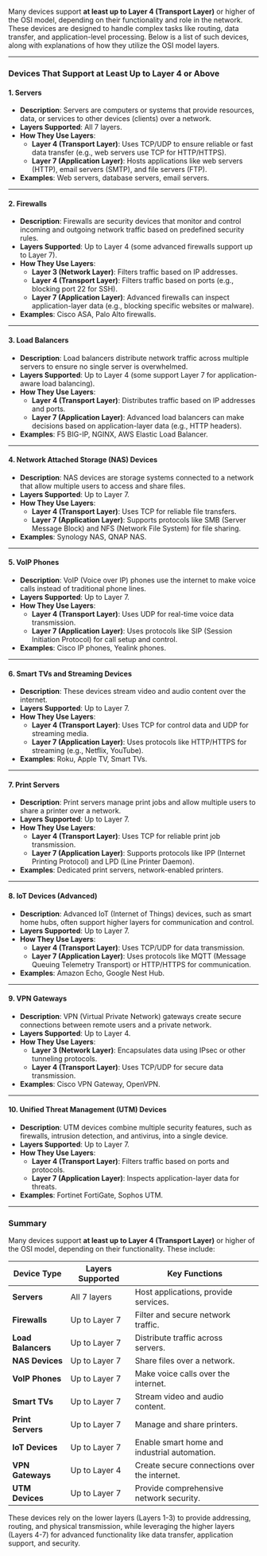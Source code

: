 Many devices support **at least up to Layer 4 (Transport Layer)** or higher of the OSI model, depending on their functionality and role in the network. These devices are designed to handle complex tasks like routing, data transfer, and application-level processing. Below is a list of such devices, along with explanations of how they utilize the OSI model layers.

---

### Devices That Support at Least Up to Layer 4 or Above

#### **1. Servers**

- **Description**: Servers are computers or systems that provide resources, data, or services to other devices (clients) over a network.
- **Layers Supported**: All 7 layers.
- **How They Use Layers**:
  - **Layer 4 (Transport Layer)**: Uses TCP/UDP to ensure reliable or fast data transfer (e.g., web servers use TCP for HTTP/HTTPS).
  - **Layer 7 (Application Layer)**: Hosts applications like web servers (HTTP), email servers (SMTP), and file servers (FTP).
- **Examples**: Web servers, database servers, email servers.

---

#### **2. Firewalls**

- **Description**: Firewalls are security devices that monitor and control incoming and outgoing network traffic based on predefined security rules.
- **Layers Supported**: Up to Layer 4 (some advanced firewalls support up to Layer 7).
- **How They Use Layers**:
  - **Layer 3 (Network Layer)**: Filters traffic based on IP addresses.
  - **Layer 4 (Transport Layer)**: Filters traffic based on ports (e.g., blocking port 22 for SSH).
  - **Layer 7 (Application Layer)**: Advanced firewalls can inspect application-layer data (e.g., blocking specific websites or malware).
- **Examples**: Cisco ASA, Palo Alto firewalls.

---

#### **3. Load Balancers**

- **Description**: Load balancers distribute network traffic across multiple servers to ensure no single server is overwhelmed.
- **Layers Supported**: Up to Layer 4 (some support Layer 7 for application-aware load balancing).
- **How They Use Layers**:
  - **Layer 4 (Transport Layer)**: Distributes traffic based on IP addresses and ports.
  - **Layer 7 (Application Layer)**: Advanced load balancers can make decisions based on application-layer data (e.g., HTTP headers).
- **Examples**: F5 BIG-IP, NGINX, AWS Elastic Load Balancer.

---

#### **4. Network Attached Storage (NAS) Devices**

- **Description**: NAS devices are storage systems connected to a network that allow multiple users to access and share files.
- **Layers Supported**: Up to Layer 7.
- **How They Use Layers**:
  - **Layer 4 (Transport Layer)**: Uses TCP for reliable file transfers.
  - **Layer 7 (Application Layer)**: Supports protocols like SMB (Server Message Block) and NFS (Network File System) for file sharing.
- **Examples**: Synology NAS, QNAP NAS.

---

#### **5. VoIP Phones**

- **Description**: VoIP (Voice over IP) phones use the internet to make voice calls instead of traditional phone lines.
- **Layers Supported**: Up to Layer 7.
- **How They Use Layers**:
  - **Layer 4 (Transport Layer)**: Uses UDP for real-time voice data transmission.
  - **Layer 7 (Application Layer)**: Uses protocols like SIP (Session Initiation Protocol) for call setup and control.
- **Examples**: Cisco IP phones, Yealink phones.

---

#### **6. Smart TVs and Streaming Devices**

- **Description**: These devices stream video and audio content over the internet.
- **Layers Supported**: Up to Layer 7.
- **How They Use Layers**:
  - **Layer 4 (Transport Layer)**: Uses TCP for control data and UDP for streaming media.
  - **Layer 7 (Application Layer)**: Uses protocols like HTTP/HTTPS for streaming (e.g., Netflix, YouTube).
- **Examples**: Roku, Apple TV, Smart TVs.

---

#### **7. Print Servers**

- **Description**: Print servers manage print jobs and allow multiple users to share a printer over a network.
- **Layers Supported**: Up to Layer 7.
- **How They Use Layers**:
  - **Layer 4 (Transport Layer)**: Uses TCP for reliable print job transmission.
  - **Layer 7 (Application Layer)**: Supports protocols like IPP (Internet Printing Protocol) and LPD (Line Printer Daemon).
- **Examples**: Dedicated print servers, network-enabled printers.

---

#### **8. IoT Devices (Advanced)**

- **Description**: Advanced IoT (Internet of Things) devices, such as smart home hubs, often support higher layers for communication and control.
- **Layers Supported**: Up to Layer 7.
- **How They Use Layers**:
  - **Layer 4 (Transport Layer)**: Uses TCP/UDP for data transmission.
  - **Layer 7 (Application Layer)**: Uses protocols like MQTT (Message Queuing Telemetry Transport) or HTTP/HTTPS for communication.
- **Examples**: Amazon Echo, Google Nest Hub.

---

#### **9. VPN Gateways**

- **Description**: VPN (Virtual Private Network) gateways create secure connections between remote users and a private network.
- **Layers Supported**: Up to Layer 4.
- **How They Use Layers**:
  - **Layer 3 (Network Layer)**: Encapsulates data using IPsec or other tunneling protocols.
  - **Layer 4 (Transport Layer)**: Uses TCP/UDP for secure data transmission.
- **Examples**: Cisco VPN Gateway, OpenVPN.

---

#### **10. Unified Threat Management (UTM) Devices**

- **Description**: UTM devices combine multiple security features, such as firewalls, intrusion detection, and antivirus, into a single device.
- **Layers Supported**: Up to Layer 7.
- **How They Use Layers**:
  - **Layer 4 (Transport Layer)**: Filters traffic based on ports and protocols.
  - **Layer 7 (Application Layer)**: Inspects application-layer data for threats.
- **Examples**: Fortinet FortiGate, Sophos UTM.

---

### Summary

Many devices support **at least up to Layer 4 (Transport Layer)** or higher of the OSI model, depending on their functionality. These include:

| Device Type        | Layers Supported | Key Functions                                |
| ------------------ | ---------------- | -------------------------------------------- |
| **Servers**        | All 7 layers     | Host applications, provide services.         |
| **Firewalls**      | Up to Layer 7    | Filter and secure network traffic.           |
| **Load Balancers** | Up to Layer 7    | Distribute traffic across servers.           |
| **NAS Devices**    | Up to Layer 7    | Share files over a network.                  |
| **VoIP Phones**    | Up to Layer 7    | Make voice calls over the internet.          |
| **Smart TVs**      | Up to Layer 7    | Stream video and audio content.              |
| **Print Servers**  | Up to Layer 7    | Manage and share printers.                   |
| **IoT Devices**    | Up to Layer 7    | Enable smart home and industrial automation. |
| **VPN Gateways**   | Up to Layer 4    | Create secure connections over the internet. |
| **UTM Devices**    | Up to Layer 7    | Provide comprehensive network security.      |

These devices rely on the lower layers (Layers 1-3) to provide addressing, routing, and physical transmission, while leveraging the higher layers (Layers 4-7) for advanced functionality like data transfer, application support, and security.
